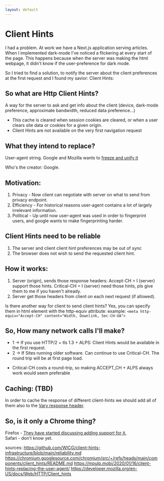 ```yaml
---
layout: default
---
```


# Client Hints 

I had a problem. 
At work we have a Next.js application serving articles. 
When I implemented dark-mode I've noticed a flickering at every start of the page. 
This happens because when the server was making the html webpage, it didn't know if the user-preference for dark mode. 

So I tried to find a solution, to notify the server about the client preferences at the first request and I found my savior: Client Hints: 

## So what are Http Client Hints? 
A way for the server to ask and get info about the client (device, dark-mode preference, approximate bandwidth, reduced data preference...)
* This cache is cleared when session cookies are cleared, or when a user clears site data or cookies for a given origin.
* Client Hints are not available on the very first navigation request 

## What they intend to replace?
User-agent string.
Google and Mozilla wants to [freeze and unify it](https://groups.google.com/a/chromium.org/g/blink-dev/c/-2JIRNMWJ7s/m/yHe4tQNLCgAJ)

Who's the creator: Google. 

## Motivation: 
1. Privacy - Now client can negotiate with server on what to send from privacy endpoint. 
2. Efficiency - For historical reasons user-agent contains a lot of largely irrelevant information.
3. Political -  Up until now user-agent was used in order to fingerprint users, and google wants to make fingerprinting harder.

## Client Hints need to be reliable
1. The server and client client hint preferences may be out of sync
2. The browser does not wish to send the requested client hint. 

## How it works: 
1. Server (origin), sends those response headers:
	Accept-CH = I (server) support those hints. 
	Critical-CH = I (server) need those hints, pls give them to me if you haven't already.
2. Server get those headers from client on each next request (if allowed). 

Is there another way for client to send client hints?
Yes, you can specify them in html <meta> element with the http-equiv attribute:
example: `<meta http-equiv="Accept-CH" content="Width, Downlink, Sec-CH-UA">`

## So, How many network calls I'll make? 
 - 1 -> If you use HTTP/2 + tls 1.3 + ALPS: Client Hints would be available in the first request.
 - 2 -> If Sites running older software. Can continue to use Critical-CH. The round trip will be at first page load. 
 
 * Critical-CH costs a round-trip, so making ACCEPT_CH + ALPS always work would seem preferable


## Caching: (TBD)
In order to cache the response of different client-hints we should add all of them also to the [Vary response header](https://developer.mozilla.org/en-US/docs/Web/HTTP/Headers/Vary).

## So, is it only a Chrome thing? 
Firefox - [They have started discussing adding support for it.](https://bugzilla.mozilla.org/show_bug.cgi?id=935216)  
Safari - don't know yet. 

sources:
https://github.com/WICG/client-hints-infrastructure/blob/main/reliability.md
https://chromium.googlesource.com/chromium/src/+/refs/heads/main/components/client_hints/README.md
https://mpulp.mobi/2020/01/16/client-hints-replacing-the-user-agent/
https://developer.mozilla.org/en-US/docs/Web/HTTP/Client_hints


